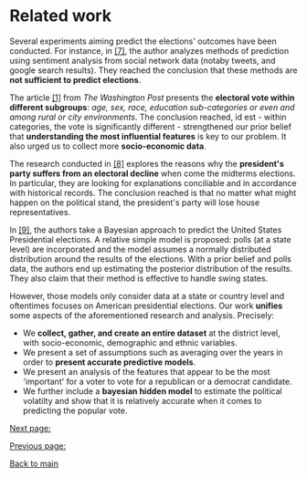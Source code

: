 # Related work

Several experiments aiming predict the elections' outcomes have been conducted. For instance, in [[7]](https://ieeexplore.ieee.org/document/6113109), the author analyzes methods of prediction using sentiment analysis from social network data (notaby tweets, and google search results). They reached the conclusion that these methods are **not sufficient to predict elections**. 

The article [[1]](https://www.washingtonpost.com/politics/democrats-eye-house-takeover-to-challengetrump-as-gop-tries-to-hang-on/2018/11/06/2c4ff3a0-e200-11e8-8f5fa55347f48762_story.html) from *The Washington Post* presents the **electoral vote within different subgroups**: _age, sex, race, education sub-categories or even and among rural or city environments_. The conclusion reached, id est - within categories, the vote is significantly different - strengthened our prior belief that **understanding the most influential features** is key to our problem. It also urged us to collect more **socio-economic data**.

The research conducted in [[8]](https://github.com/tguens/understand-predict-winner.github.io/blob/master/references.md) explores the reasons why the **president's party suffers from an electoral decline** when come the midterms elections. In particular, they are looking for explanations conciliable and in accordance with historical records. The conclusion reached is that no matter what might happen on the political stand, the president's party will lose house representatives. 

In [[9]](https://github.com/tguens/understand-predict-winner.github.io/blob/master/references.md), the authors take a Bayesian approach to predict the United States Presidential elections. A relative simple model is proposed: polls (at a state level) are incorporated and the model assumes a normally distributed distribution around the results of the elections. With a prior belief and polls data, the authors end up estimating the posterior distribution of the results. They also claim that their method is effective to handle swing states. 


However, those models only consider data at a state or country level and oftentimes focuses on American presidential elections.
Our work **unifies** some aspects of the aforementioned research and analysis. Precisely:
* We **collect, gather, and create an entire dataset** at the district level, with socio-economic, demographic and ethnic variables.
* We present a set of assumptions such as averaging over the years in order to **present accurate predictive models**.
* We present an analysis of the features that appear to be the most 'important' for a voter to vote for a republican or a democrat candidate.
* We further include a **bayesian hidden model** to estimate the political volatilty and show that it is relatively accurate when it comes to predicting the popular vote. 


[Next page:](https://tguens.github.io/understand-predict-winner.github.io/approach.html)

[Previous page:](https://tguens.github.io/understand-predict-winner.github.io/intro.html)

[Back to main](https://tguens.github.io/understand-predict-winner.github.io/)

